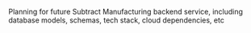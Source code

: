 Planning for future Subtract Manufacturing backend service, including database models, schemas, tech stack, cloud dependencies, etc
